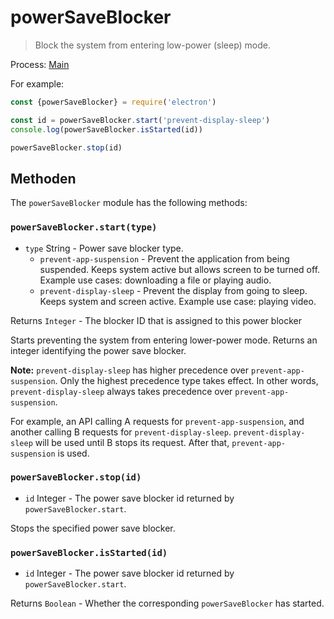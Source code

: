 # powerSaveBlocker

> Block the system from entering low-power (sleep) mode.

Process: [Main](../glossary.md#main-process)

For example:

```javascript
const {powerSaveBlocker} = require('electron')

const id = powerSaveBlocker.start('prevent-display-sleep')
console.log(powerSaveBlocker.isStarted(id))

powerSaveBlocker.stop(id)
```

## Methoden

The `powerSaveBlocker` module has the following methods:

### `powerSaveBlocker.start(type)`

* `type` String - Power save blocker type. 
  * `prevent-app-suspension` - Prevent the application from being suspended. Keeps system active but allows screen to be turned off. Example use cases: downloading a file or playing audio.
  * `prevent-display-sleep` - Prevent the display from going to sleep. Keeps system and screen active. Example use case: playing video.

Returns `Integer` - The blocker ID that is assigned to this power blocker

Starts preventing the system from entering lower-power mode. Returns an integer identifying the power save blocker.

**Note:** `prevent-display-sleep` has higher precedence over `prevent-app-suspension`. Only the highest precedence type takes effect. In other words, `prevent-display-sleep` always takes precedence over `prevent-app-suspension`.

For example, an API calling A requests for `prevent-app-suspension`, and another calling B requests for `prevent-display-sleep`. `prevent-display-sleep` will be used until B stops its request. After that, `prevent-app-suspension` is used.

### `powerSaveBlocker.stop(id)`

* `id` Integer - The power save blocker id returned by `powerSaveBlocker.start`.

Stops the specified power save blocker.

### `powerSaveBlocker.isStarted(id)`

* `id` Integer - The power save blocker id returned by `powerSaveBlocker.start`.

Returns `Boolean` - Whether the corresponding `powerSaveBlocker` has started.